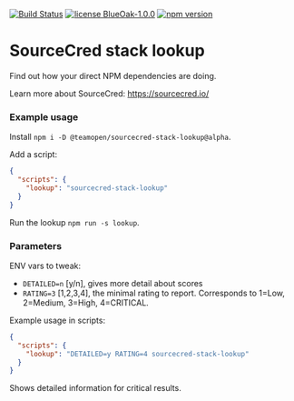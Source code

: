 [![Build Status](https://drone.teamopen.dev/api/badges/teamopen-dev/sourcecred-stack-lookup/status.svg)](https://drone.teamopen.dev/teamopen-dev/sourcecred-stack-lookup)
[![license BlueOak-1.0.0](https://badgen.net/badge/license/BlueOak-1.0.0)](LICENSE.md)
[![npm version](https://badgen.net/npm/v/@teamopen/sourcecred-stack-lookup/alpha)](https://www.npmjs.com/package/@teamopen/sourcecred-stack-lookup)

# SourceCred stack lookup

Find out how your direct NPM dependencies are doing.

Learn more about SourceCred: https://sourcecred.io/

### Example usage

Install `npm i -D @teamopen/sourcecred-stack-lookup@alpha`.

Add a script:

```json
{
  "scripts": {
    "lookup": "sourcecred-stack-lookup"
  }
}
```

Run the lookup `npm run -s lookup`.

### Parameters

ENV vars to tweak:

- `DETAILED=n` [y/n], gives more detail about scores
- `RATING=3` [1,2,3,4], the minimal rating to report.
  Corresponds to 1=Low, 2=Medium, 3=High, 4=CRITICAL.

Example usage in scripts:

```json
{
  "scripts": {
    "lookup": "DETAILED=y RATING=4 sourcecred-stack-lookup"
  }
}
```

Shows detailed information for critical results.
